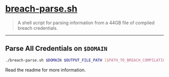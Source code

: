 # [breach-parse.sh](https://github.com/hmaverickadams/breach-parse)

> A shell script for parsing information from a 44GB file of compiled breach credentials.

---

## Parse All Credentials on `$DOMAIN`

```bash
./breach-parse.sh $DOMAIN $OUTPUT_FILE_PATH [$PATH_TO_BREACH_COMPILATION_DATA]
```

Read the readme for more information.
